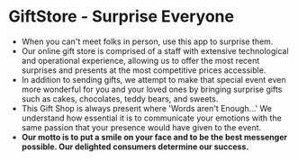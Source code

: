 # GiftStore - Surprise Everyone

- When you can't meet folks in person, use this app to surprise them.
- Our online gift store is comprised of a staff with extensive technological and operational experience, allowing us to offer the most recent surprises and presents at the most competitive prices accessible. 
- In addition to sending gifts, we attempt to make that special event even more wonderful for you and your loved ones by bringing surprise gifts such as cakes, chocolates, teddy bears, and sweets.
- This Gift Shop is always present where 'Words aren't Enough...' We understand how essential it is to communicate your emotions with the same passion that your presence would have given to the event. 
- **Our motto is to put a smile on your face and to be the best messenger possible. Our delighted consumers determine our success.**
